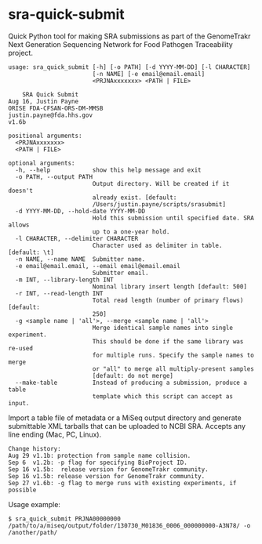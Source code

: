 sra-quick-submit
================

Quick Python tool for making SRA submissions as part of the GenomeTrakr Next Generation Sequencing Network for Food Pathogen Traceability project.


	usage: sra_quick_submit [-h] [-o PATH] [-d YYYY-MM-DD] [-l CHARACTER]
                        	[-n NAME] [-e email@email.email]
                        	<PRJNAxxxxxxx> <PATH | FILE>

		SRA Quick Submit
	Aug 16, Justin Payne 
	ORISE FDA-CFSAN-ORS-DM-MMSB
	justin.payne@fda.hhs.gov
	v1.6b

	positional arguments:
	  <PRJNAxxxxxxx>
	  <PATH | FILE>

	optional arguments:
	  -h, --help            show this help message and exit
	  -o PATH, --output PATH
							Output directory. Will be created if it doesn't
							already exist. [default:
							/Users/justin.payne/scripts/srasubmit]
	  -d YYYY-MM-DD, --hold-date YYYY-MM-DD
							Hold this submission until specified date. SRA allows
							up to a one-year hold.
	  -l CHARACTER, --delimiter CHARACTER
							Character used as delimiter in table. [default: \t]
	  -n NAME, --name NAME  Submitter name.
	  -e email@email.email, --email email@email.email
							Submitter email.
	  -m INT, --library-length INT
							Nominal library insert length [default: 500]
	  -r INT, --read-length INT
							Total read length (number of primary flows) [default:
							250]
	  -g <sample name | 'all'>, --merge <sample name | 'all'>
							Merge identical sample names into single experiment.
							This should be done if the same library was re-used
							for multiple runs. Specify the sample names to merge
							or "all" to merge all multiply-present samples
							[default: do not merge]
	  --make-table          Instead of producing a submission, produce a table
							template which this script can accept as input.

	
Import a table file of metadata or a MiSeq output directory and generate 
submittable XML tarballs that can be uploaded to NCBI SRA. Accepts any line
ending (Mac, PC, Linux).


	Change history:
	Aug 29 v1.1b: protection from sample name collision. 
	Sep 6  v1.2b: -p flag for specifying BioProject ID.
	Sep 16 v1.5b:  release version for GenomeTrakr community.
	Sep 16 v1.5b: release version for GenomeTrakr community.
	Sep 27 v1.6b: -g flag to merge runs with existing experiments, if possible 


Usage example:

	$ sra_quick_submit PRJNA00000000 /path/to/a/miseq/output/folder/130730_M01836_0006_000000000-A3N78/ -o /another/path/